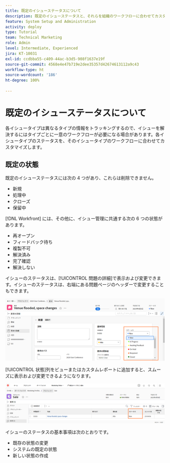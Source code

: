 ```yaml
---
title: 既定のイシューステータスについて
description: 既定のイシューステータスと、それらを組織のワークフローに合わせてカスタマイズする理由について説明します。
feature: System Setup and Administration
activity: deploy
type: Tutorial
team: Technical Marketing
role: Admin
level: Intermediate, Experienced
jira: KT-10031
exl-id: ccdbba55-c409-44ac-b3d5-908f1637e19f
source-git-commit: 4568e4e47b719e2dee35357d42674613112a9c43
workflow-type: ht
source-wordcount: '186'
ht-degree: 100%

---
```


# 既定のイシューステータスについて

各イシュータイプは異なるタイプの情報をトラッキングするので、イシューを解決するにはタイプごとに一意のワークフローが必要になる場合があります。各イシュータイプのステータスを、そのイシュータイプのワークフローに合わせてカスタマイズします。

<!--
add URL in paragraph below
-->

## 既定の状態

既定のイシューステータスには次の 4 つがあり、これらは削除できません。

* 新規
* 処理中
* クローズ
* 保留中

[!DNL Workfront] には、その他に、イシュー管理に共通する次の 6 つの状態があります。

* 再オープン
* フィードバック待ち
* 複製不可
* 解決済み
* 完了確認
* 解決しない

<!--
need URL in paragraph below
-->


イシューのステータスは、[!UICONTROL 問題の詳細]で表示および変更できます。イシューのステータスは、右端にある問題ページのヘッダーで変更することもできます。

![ページヘッダーと[!UICONTROL 問題の詳細]ページの「状態」オプション](assets/admin-fund-issue-details-status.png)

[!UICONTROL 状態]列をビューまたはカスタムレポートに追加すると、スムーズに表示および変更できるようになります。

![[!UICONTROL ビューの状態列]](assets/admin-fund-issue-status-view.png)

<!--
link the bullets below to the articles
-->

イシューのステータスの基本事項は次のとおりです。

* 既存の状態の変更
* システムの既定の状態
* 新しい状態の作成
